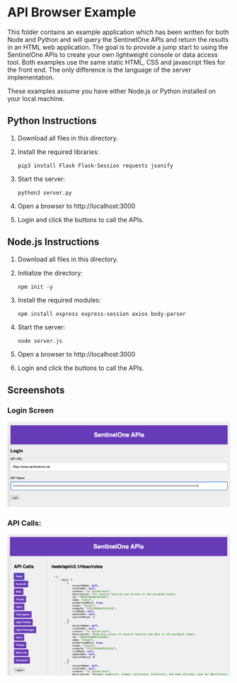 # API Browser Example

This folder contains an example application which has been written for both Node and Python and will query the SentinelOne APIs and return the results in an HTML web application.  The goal is to provide a jump start to using the SentinelOne APIs to create your own lightweight console or data access tool.  Both examples use the same static HTML, CSS and javascript files for the front end. The only difference is the language of the server implementation.

These examples assume you have either Node.js or Python installed on your local machine.

## Python Instructions

1. Download all files in this directory.
2. Install the required libraries:
   
   ```
   pip3 install Flask Flask-Session requests jsonify
   ```

3. Start the server:
   
   ```
   python3 server.py
   ```

4. Open a browser to http://localhost:3000
5. Login and click the buttons to call the APIs.

## Node.js Instructions

1. Download all files in this directory.
2. Initialize the directory:
   
   ```
   npm init -y
   ```

3. Install the required modules:
   
   ```
   npm install express express-session axios body-parser
   ```

4. Start the server: 
   
   ```
   node server.js
   ```

5. Open a browser to http://localhost:3000
6. Login and click the buttons to call the APIs.

## Screenshots

### Login Screen

![Login Screen](./docs/assets/images/login.png)<br/>
 
### API Calls:

![API Calls](./docs/assets/images/api-calls.png)
